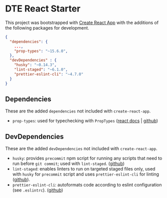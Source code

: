 # DTE React Starter

This project was bootstrapped with [Create React App](https://github.com/facebookincubator/create-react-app) with the additions of the following packages for development.

```json
{
  "dependencies": {
    ...,
    "prop-types": "~15.6.0",
  },
  "devDependencies" : {
    "husky": "~0.14.3",
    "lint-staged": "~6.1.0",
    "prettier-eslint-cli": "~4.7.0"
  }
}
```

## Dependencies

These are the added `dependencies` not included with `create-react-app`.

* `prop-types`: used for typechecking with `PropTypes` ([react docs](https://reactjs.org/docs/typechecking-with-proptypes.html) | [github](https://github.com/facebook/prop-types))

## DevDependencies

These are the added `devDependencies` not included with `create-react-app`.

* `husky`: provides `precommit` npm script for running any scripts that need to run before `git commit`; used with `lint-staged`. ([github](https://github.com/typicode/husky))
* `lint-staged`: enables linters to run on targeted staged files only, used with `husky` for `precommit` script and uses `prettier-eslint-cli` for linting ([github](https://github.com/okonet/lint-staged)).
* `prettier-eslint-cli`: autoformats code according to eslint configuration (see `.eslintrc`). ([github](https://github.com/prettier/prettier-eslint-cli))
